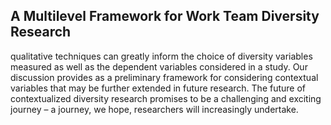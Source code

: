 ## A Multilevel Framework for Work Team Diversity Research

qualitative techniques can greatly inform the choice of diversity variables measured as well as the dependent variables considered in a study. Our discussion provides as a preliminary framework for considering contextual variables that may be further extended in future research. The future of contextualized diversity research promises to be a challenging and exciting journey – a journey, we hope, researchers will increasingly undertake.